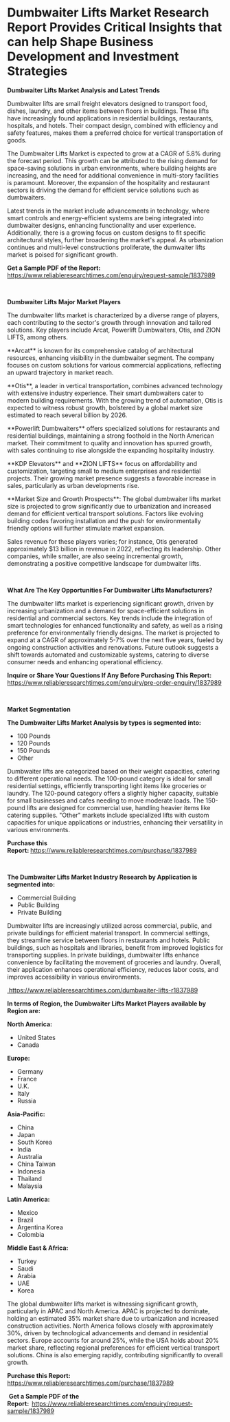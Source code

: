 <p><h1>Dumbwaiter Lifts Market Research Report Provides Critical Insights that can help Shape Business Development and Investment Strategies</h1></p><p><strong>Dumbwaiter Lifts Market Analysis and Latest Trends</strong></p>
<p><p>Dumbwaiter lifts are small freight elevators designed to transport food, dishes, laundry, and other items between floors in buildings. These lifts have increasingly found applications in residential buildings, restaurants, hospitals, and hotels. Their compact design, combined with efficiency and safety features, makes them a preferred choice for vertical transportation of goods.</p><p>The Dumbwaiter Lifts Market is expected to grow at a CAGR of 5.8% during the forecast period. This growth can be attributed to the rising demand for space-saving solutions in urban environments, where building heights are increasing, and the need for additional convenience in multi-story facilities is paramount. Moreover, the expansion of the hospitality and restaurant sectors is driving the demand for efficient service solutions such as dumbwaiters.</p><p>Latest trends in the market include advancements in technology, where smart controls and energy-efficient systems are being integrated into dumbwaiter designs, enhancing functionality and user experience. Additionally, there is a growing focus on custom designs to fit specific architectural styles, further broadening the market's appeal. As urbanization continues and multi-level constructions proliferate, the dumwaiter lifts market is poised for significant growth.</p></p>
<p><strong>Get a Sample PDF of the Report:&nbsp;</strong> <a href="https://www.reliableresearchtimes.com/enquiry/request-sample/1837989?utm_campaign=3437&utm_medium=2&utm_source=Github&utm_content=ia&utm_term=16042025&utm_id=dumbwaiter-lifts">https://www.reliableresearchtimes.com/enquiry/request-sample/1837989</a></p>
<p>&nbsp;</p>
<p><strong>Dumbwaiter Lifts Major Market Players</strong></p>
<p><p>The dumbwaiter lifts market is characterized by a diverse range of players, each contributing to the sector's growth through innovation and tailored solutions. Key players include Arcat, Powerlift Dumbwaiters, Otis, and ZION LIFTS, among others.</p><p>**Arcat** is known for its comprehensive catalog of architectural resources, enhancing visibility in the dumbwaiter segment. The company focuses on custom solutions for various commercial applications, reflecting an upward trajectory in market reach.</p><p>**Otis**, a leader in vertical transportation, combines advanced technology with extensive industry experience. Their smart dumbwaiters cater to modern building requirements. With the growing trend of automation, Otis is expected to witness robust growth, bolstered by a global market size estimated to reach several billion by 2026.</p><p>**Powerlift Dumbwaiters** offers specialized solutions for restaurants and residential buildings, maintaining a strong foothold in the North American market. Their commitment to quality and innovation has spurred growth, with sales continuing to rise alongside the expanding hospitality industry. </p><p>**KDP Elevators** and **ZION LIFTS** focus on affordability and customization, targeting small to medium enterprises and residential projects. Their growing market presence suggests a favorable increase in sales, particularly as urban developments rise.</p><p>**Market Size and Growth Prospects**: The global dumbwaiter lifts market size is projected to grow significantly due to urbanization and increased demand for efficient vertical transport solutions. Factors like evolving building codes favoring installation and the push for environmentally friendly options will further stimulate market expansion. </p><p>Sales revenue for these players varies; for instance, Otis generated approximately $13 billion in revenue in 2022, reflecting its leadership. Other companies, while smaller, are also seeing incremental growth, demonstrating a positive competitive landscape for dumbwaiter lifts.</p></p>
<p>&nbsp;</p>
<p><strong>What Are The Key Opportunities For Dumbwaiter Lifts Manufacturers?</strong></p>
<p><p>The dumbwaiter lifts market is experiencing significant growth, driven by increasing urbanization and a demand for space-efficient solutions in residential and commercial sectors. Key trends include the integration of smart technologies for enhanced functionality and safety, as well as a rising preference for environmentally friendly designs. The market is projected to expand at a CAGR of approximately 5-7% over the next five years, fueled by ongoing construction activities and renovations. Future outlook suggests a shift towards automated and customizable systems, catering to diverse consumer needs and enhancing operational efficiency.</p></p>
<p><strong>Inquire or Share Your Questions If Any Before Purchasing This Report:</strong> <a href="https://www.reliableresearchtimes.com/enquiry/pre-order-enquiry/1837989?utm_campaign=3437&utm_medium=2&utm_source=Github&utm_content=ia&utm_term=16042025&utm_id=dumbwaiter-lifts">https://www.reliableresearchtimes.com/enquiry/pre-order-enquiry/1837989</a></p>
<p>&nbsp;</p>
<p><strong>Market Segmentation</strong></p>
<p><strong>The Dumbwaiter Lifts Market Analysis by types is segmented into:</strong></p>
<p><ul><li>100 Pounds</li><li>120 Pounds</li><li>150 Pounds</li><li>Other</li></ul></p>
<p><p>Dumbwaiter lifts are categorized based on their weight capacities, catering to different operational needs. The 100-pound category is ideal for small residential settings, efficiently transporting light items like groceries or laundry. The 120-pound category offers a slightly higher capacity, suitable for small businesses and cafes needing to move moderate loads. The 150-pound lifts are designed for commercial use, handling heavier items like catering supplies. "Other" markets include specialized lifts with custom capacities for unique applications or industries, enhancing their versatility in various environments.</p></p>
<p><strong>Purchase this Report:&nbsp;</strong><a href="https://www.reliableresearchtimes.com/purchase/1837989?utm_campaign=3437&utm_medium=2&utm_source=Github&utm_content=ia&utm_term=16042025&utm_id=dumbwaiter-lifts">https://www.reliableresearchtimes.com/purchase/1837989</a></p>
<p>&nbsp;</p>
<p><strong>The Dumbwaiter Lifts Market Industry Research by Application is segmented into:</strong></p>
<p><ul><li>Commercial Building</li><li>Public Building</li><li>Private Building</li></ul></p>
<p><p>Dumbwaiter lifts are increasingly utilized across commercial, public, and private buildings for efficient material transport. In commercial settings, they streamline service between floors in restaurants and hotels. Public buildings, such as hospitals and libraries, benefit from improved logistics for transporting supplies. In private buildings, dumbwaiter lifts enhance convenience by facilitating the movement of groceries and laundry. Overall, their application enhances operational efficiency, reduces labor costs, and improves accessibility in various environments.</p></p>
<p><a href="https://www.reliableresearchtimes.com/dumbwaiter-lifts-r1837989?utm_campaign=3437&utm_medium=2&utm_source=Github&utm_content=ia&utm_term=16042025&utm_id=dumbwaiter-lifts">&nbsp;https://www.reliableresearchtimes.com/dumbwaiter-lifts-r1837989</a></p>
<p><strong>In terms of Region, the Dumbwaiter Lifts Market Players available by Region are:</strong></p>
<p>
    <p> <strong> North America: </strong>
        <ul>
            <li>United States</li>
            <li>Canada</li>
        </ul>
        </p> 
    <p> <strong> Europe: </strong>
        <ul>
            <li>Germany</li>
            <li>France</li>
            <li>U.K.</li>
            <li>Italy</li>
            <li>Russia</li>
        </ul>
        </p> 
    <p> <strong> Asia-Pacific: </strong>
        <ul>
            <li>China</li>
            <li>Japan</li>
            <li>South Korea</li>
            <li>India</li>
            <li>Australia</li>
            <li>China Taiwan</li>
            <li>Indonesia</li>
            <li>Thailand</li>
            <li>Malaysia</li>
        </ul>
        </p> 
    <p> <strong> Latin America: </strong>
        <ul>
            <li>Mexico</li>
            <li>Brazil</li>
            <li>Argentina Korea</li>
            <li>Colombia</li>
        </ul>
        </p> 
    <p> <strong> Middle East & Africa: </strong>
        <ul>
            <li>Turkey</li>
            <li>Saudi</li>
            <li>Arabia</li>
            <li>UAE</li>
            <li>Korea</li>
        </ul>
    </p>
    </p>
<p><p>The global dumbwaiter lifts market is witnessing significant growth, particularly in APAC and North America. APAC is projected to dominate, holding an estimated 35% market share due to urbanization and increased construction activities. North America follows closely with approximately 30%, driven by technological advancements and demand in residential sectors. Europe accounts for around 25%, while the USA holds about 20% market share, reflecting regional preferences for efficient vertical transport solutions. China is also emerging rapidly, contributing significantly to overall growth.</p></p>
<p><strong>Purchase this Report: </strong><a href="https://www.reliableresearchtimes.com/purchase/1837989?utm_campaign=3437&utm_medium=2&utm_source=Github&utm_content=ia&utm_term=16042025&utm_id=dumbwaiter-lifts">https://www.reliableresearchtimes.com/purchase/1837989</a></p>
<p>&nbsp;<strong>Get a Sample PDF of the Report:&nbsp;&nbsp;</strong><a href="https://www.reliableresearchtimes.com/enquiry/request-sample/1837989?utm_campaign=3437&utm_medium=2&utm_source=Github&utm_content=ia&utm_term=16042025&utm_id=dumbwaiter-lifts">https://www.reliableresearchtimes.com/enquiry/request-sample/1837989</a></p>
<p><strong></strong></p>
<p><p></p><p></p><p></p></p>